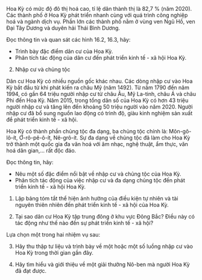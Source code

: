 Hoa Kỳ có mức độ đô thị hoá cao, tỉ lệ dân thành thị là 82,7 % (năm 2020). Các thành phố ở Hoa Kỳ phát triển nhanh cùng với quá trình công nghiệp hoá và ngành dịch vụ. Phần lớn các thành phố nằm ở vùng ven Ngũ Hồ, ven Đại Tây Dương và duyên hải Thái Bình Dương.

Đọc thông tin và quan sát các hình 16.2, 16.3, hãy:
- Trình bày đặc điểm dân cư của Hoa Kỳ.
- Phân tích tác động của dân cư đến phát triển kinh tế - xã hội Hoa Kỳ.

2. Nhập cư và chủng tộc

Dân cư Hoa Kỳ có nhiều nguồn gốc khác nhau. Các dòng nhập cư vào Hoa Kỳ bắt đầu từ khi phát kiến ra châu Mỹ (năm 1492). Từ năm 1790 đến năm 1994, có gần 64 triệu người nhập cư từ châu Âu, Mỹ La-tinh, châu Á và châu Phi đến Hoa Kỳ. Năm 2015, trong tổng dân số của Hoa Kỳ có hơn 43 triệu người nhập cư và tăng lên đến khoảng 50 triệu người vào năm 2020. Người nhập cư đã bổ sung nguồn lao động có trình độ, giàu kinh nghiệm sản xuất để phát triển kinh tế - xã hội.

Hoa Kỳ có thành phần chủng tộc đa dạng, ba chủng tộc chính là: Môn-gô-lô-ít, Ơ-rô-pê-ô-ít, Nê-grô-ít. Sự đa dạng về chủng tộc đã làm cho Hoa Kỳ trở thành một quốc gia đa văn hoá với âm nhạc, nghệ thuật, ẩm thực, văn hoá dân gian,... rất độc đáo.

Đọc thông tin, hãy:
- Nêu một số đặc điểm nổi bật về nhập cư và chủng tộc của Hoa Kỳ.
- Phân tích tác động của việc nhập cư và đa dạng chủng tộc đến phát triển kinh tế - xã hội Hoa Kỳ.

1. Lập bảng tóm tắt thể hiện ảnh hưởng của điều kiện tự nhiên và tài nguyên thiên nhiên đến phát triển kinh tế - xã hội của Hoa Kỳ.

2. Tại sao dân cư Hoa Kỳ tập trung đông ở khu vực Đông Bắc? Điều này có tác động như thế nào đến sự phát triển kinh tế - xã hội?

Lựa chọn một trong hai nhiệm vụ sau:

3. Hãy thu thập tư liệu và trình bày về một hoặc một số luồng nhập cư vào Hoa Kỳ trong thời gian gần đây.

4. Hãy tìm hiểu và giới thiệu về một giải thưởng Nô-ben mà người Hoa Kỳ đã đạt được.